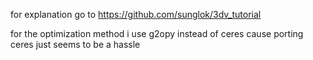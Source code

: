 for explanation go to https://github.com/sunglok/3dv_tutorial

for the optimization method i use g2opy instead of ceres cause porting ceres just seems to be a hassle